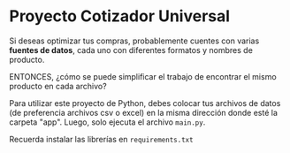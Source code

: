 # Proyecto Cotizador Universal

Si deseas optimizar tus compras, probablemente cuentes con varias **fuentes de datos**, cada uno con diferentes formatos y nombres de producto.

ENTONCES, ¿cómo se puede simplificar el trabajo de encontrar el mismo producto en cada archivo?

Para utilizar este proyecto de Python, debes colocar tus archivos de datos (de preferencia archivos csv o excel) en la misma dirección donde esté la carpeta "app". Luego, solo ejecuta el archivo ``main.py``.

Recuerda instalar las librerías en ``requirements.txt``